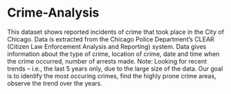 # Crime-Analysis

This dataset shows reported incidents of crime that took place in the City of Chicago. Data is extracted from the Chicago Police Department’s CLEAR (Citizen Law Enforcement Analysis and Reporting) system.
Data gives information about the type of crime, location of crime, date and time when the crime occurred, number of arrests made.
Note: Looking for recent trends – i.e., the last 5 years only, due to the large size of the data.
Our goal is to identify the most occuring crimes, find the highly prone crime areas, observe the trend over the years.
